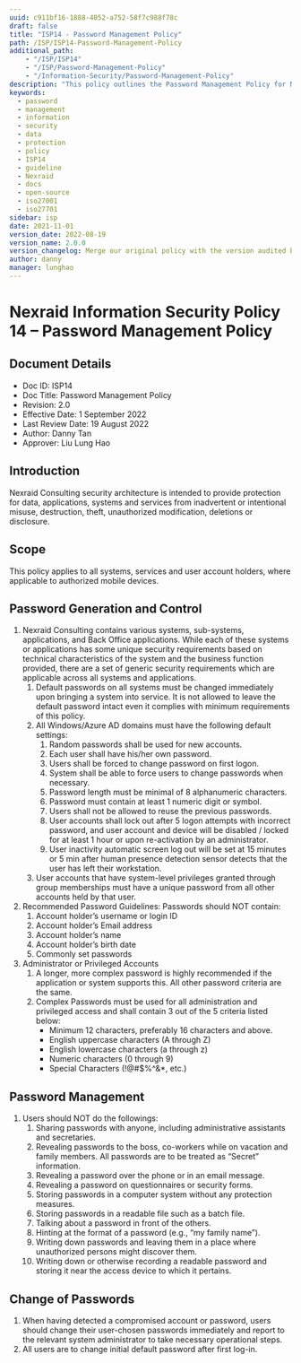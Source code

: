 ```yaml
---
uuid: c911bf16-1888-4052-a752-58f7c988f78c
draft: false
title: "ISP14 - Password Management Policy"
path: /ISP/ISP14-Password-Management-Policy
additional_path:
    - "/ISP/ISP14"
    - "/ISP/Password-Management-Policy"
    - "/Information-Security/Password-Management-Policy"
description: "This policy outlines the Password Management Policy for Nexraid's information system."
keywords: 
  - password
  - management
  - information
  - security
  - data
  - protection
  - policy
  - ISP14
  - guideline
  - Nexraid
  - docs
  - open-source
  - iso27001
  - iso27701
sidebar: isp
date: 2021-11-01
version_date: 2022-08-19
version_name: 2.0.0
version_changelog: Merge our original policy with the version audited by DPTM
author: danny
manager: lunghao
---
```



# Nexraid Information Security Policy 14 – Password Management Policy

## Document Details
* Doc ID: ISP14
* Doc Title: Password Management Policy
* Revision: 2.0
* Effective Date: 1 September 2022
* Last Review Date: 19 August 2022
* Author: Danny Tan
* Approver: Liu Lung Hao

## Introduction
Nexraid Consulting security architecture is intended to provide protection for data, applications, systems and services from inadvertent or intentional misuse, destruction, theft, unauthorized modification, deletions or disclosure.

## Scope
This policy applies to all systems, services and user account holders, where applicable to authorized mobile devices.

## Password Generation and Control
1. Nexraid Consulting contains various systems, sub-systems, applications, and Back Office applications. While each of these systems or applications has some unique security requirements based on technical characteristics of the system and the business function provided, there are a set of generic security requirements which are applicable across all systems and applications.
   1. Default passwords on all systems must be changed immediately upon bringing a system into service. It is not allowed to leave the default password intact even it complies with minimum requirements of this policy.
   2. All Windows/Azure AD domains must have the following default settings:
      1. Random passwords shall be used for new accounts.
      2. Each user shall have his/her own password.
      3. Users shall be forced to change password on first logon.
      4. System shall be able to force users to change passwords when necessary.
      5. Password length must be minimal of 8 alphanumeric characters.
      6. Password must contain at least 1 numeric digit or symbol.
      7. Users shall not be allowed to reuse the previous passwords.
      8. User accounts shall lock out after 5 logon attempts with incorrect password, and user account and device will be disabled / locked for at least 1 hour or upon re-activation by an administrator.
      9. User inactivity automatic screen log out will be set at 15 minutes or 5 min after human presence detection sensor detects that the user has left their workstation.
   2. User accounts that have system-level privileges granted through group memberships must have a unique password from all other accounts held by that user.
2. Recommended Password Guidelines: Passwords should NOT contain:
   1. Account holder’s username or login ID
   2. Account holder’s Email address
   3. Account holder’s name
   4. Account holder’s birth date
   5. Commonly set passwords
3. Administrator or Privileged Accounts
   1. A longer, more complex password is highly recommended if the application or system supports this. All other password criteria are the same.
   1. Complex Passwords must be used for all administration and privileged access and shall contain 3 out of the 5 criteria listed below:
      * Minimum 12 characters, preferably 16 characters and above.
      * English uppercase characters (A through Z)
      * English lowercase characters (a through z)
      * Numeric characters (0 through 9)
      * Special Characters (!@#$%^&*, etc.)


## Password Management
1. Users should NOT do the followings:
   1. Sharing passwords with anyone, including administrative assistants and secretaries.
   2. Revealing passwords to the boss, co-workers while on vacation and family members. All passwords are to be treated as “Secret” information.
   3. Revealing a password over the phone or in an email message.
   4. Revealing a password on questionnaires or security forms.
   5. Storing passwords in a computer system without any protection measures.
   6. Storing passwords in a readable file such as a batch file.
   7. Talking about a password in front of the others.
   8. Hinting at the format of a password (e.g., “my family name”).
   9. Writing down passwords and leaving them in a place where unauthorized persons might discover them.
   10. Writing down or otherwise recording a readable password and storing it near the access device to which it pertains.

## Change of Passwords
1. When having detected a compromised account or password, users should change their user-chosen passwords immediately and report to the relevant system administrator to take necessary operational steps.
2. All users are to change initial default password after first log-in.